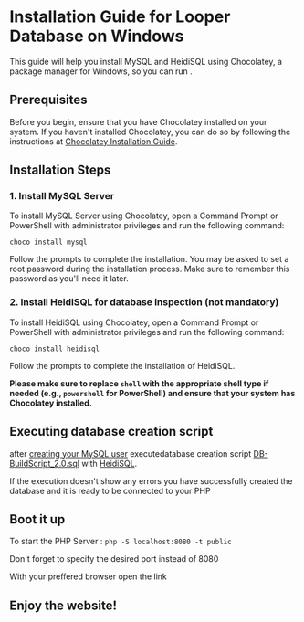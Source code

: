 # Installation Guide for Looper Database on Windows

This guide will help you install MySQL and HeidiSQL using Chocolatey, a package manager for Windows, so you can run .

## Prerequisites

Before you begin, ensure that you have Chocolatey installed on your system. If you haven't installed Chocolatey, you can do so by following the instructions at [Chocolatey Installation Guide](https://chocolatey.org/install).

## Installation Steps

### 1. Install MySQL Server

To install MySQL Server using Chocolatey, open a Command Prompt or PowerShell with administrator privileges and run the following command:

```shell
choco install mysql
```
Follow the prompts to complete the installation. You may be asked to set a root password during the installation process. Make sure to remember this password as you'll need it later.

### 2. Install HeidiSQL for database inspection (not mandatory)

To install HeidiSQL using Chocolatey, open a Command Prompt or PowerShell with administrator privileges and run the following command:

```shell
choco install heidisql
```

Follow the prompts to complete the installation of HeidiSQL.


__Please make sure to replace `shell` with the appropriate shell type if needed (e.g., `powershell` for PowerShell) and ensure that your system has Chocolatey installed.__

## Executing database creation script

after [creating your MySQL user](https://dev.mysql.com/doc/refman/8.0/en/create-user.html) executedatabase creation script [DB-BuildScript_2.0.sql](DB-BuildScript_2.0.sql) with [HeidiSQL](#2-install-heidisql-for-database-inspection-not-mandatory).

If the execution doesn't show any errors you have successfully created the database and it is ready to be connected to your PHP

## Boot it up
To start the PHP Server : ```php -S localhost:8080 -t public```

Don't forget to specify the desired port instead of 8080

With your preffered browser open the link

## Enjoy the website!